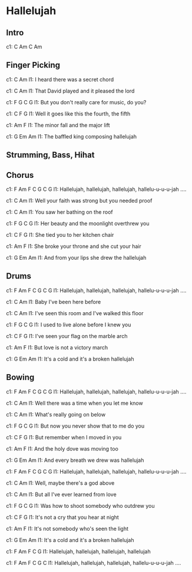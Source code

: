 ---
---

# Hallelujah

## Intro

c1: C Am C Am

## Finger Picking

c1:   C                 Am
l1: I heard there was a secret chord

c1:      C                   Am
l1: That David played and it pleased the lord

c1:     F                G               C        G
l1: But you don't really care for music, do you? 

c1:         C                  F           G
l1: Well it goes like this the fourth, the fifth

c1:     Am                 F
l1: The minor fall and the major lift

c1:     G            Em             Am
l1: The baffled king composing hallelujah

## Strumming, Bass, Hihat

## Chorus
c1:      F           Am          F           C    G   C   G
l1: Hallelujah, hallelujah, hallelujah, hallelu-u-u-u-jah .... 

c1:           C                        Am
l1: Well your faith was strong but you needed proof

c1:     C               Am
l1: You saw her bathing on the roof

c1:     F              G             C            G
l1: Her beauty and the moonlight overthrew you

c1: C                   F       G
l1: She tied you to her kitchen chair

c1:     Am                        F
l1: She broke your throne and she cut your hair

c1:     G                  Em            Am
l1: And from your lips she drew the hallelujah

## Drums

c1:      F           Am          F           C    G   C   G
l1: Hallelujah, hallelujah, hallelujah, hallelu-u-u-u-jah .... 

c1: C              Am
l1: Baby I've been here before

c1:      C                       Am
l1: I've seen this room and I've walked this floor

c1:   F             G             C          G
l1: I used to live alone before I knew you

c1: C                          F      G
l1: I've seen your flag on the marble arch

c1:     Am                    F
l1: But love is not a victory march

c1:        G               Em          Am
l1: It's a cold and it's a broken hallelujah

## Bowing

c1:      F           Am          F           C    G   C   G
l1: Hallelujah, hallelujah, hallelujah, hallelu-u-u-u-jah .... 

c1:      C                         Am
l1: Well there was a time when you let me know

c1:        C            Am
l1: What's really going on below

c1:     F             G               C        G
l1: But now you never show that to me do you

c1:       C             F        G
l1: But remember when I moved in you

c1:         Am            F
l1: And the holy dove was moving too

c1:     G               Em            Am
l1: And every breath we drew was hallelujah

c1:      F           Am          F           C    G   C   G
l1: Hallelujah, hallelujah, hallelujah, hallelu-u-u-u-jah .... 

c1:       C               Am
l1: Well, maybe there's a god above

c1:     C             Am
l1: But all I've ever learned from love

c1:     F                G           C          G
l1: Was how to shoot somebody who outdrew you

c1:      C                  F       G
l1: It's not a cry that you hear at night

c1:      Am                 F
l1: It's not somebody who's seen the light

c1:        G               Em          Am
l1: It's a cold and it's a broken hallelujah

c1:      F           Am          F           C G
l1: Hallelujah, hallelujah, hallelujah, hallelujah

c1:      F           Am          F           C    G   C
l1: Hallelujah, hallelujah, hallelujah, hallelu-u-u-u-jah ....